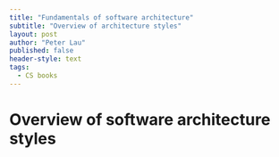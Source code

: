 ```yaml
---
title: "Fundamentals of software architecture"
subtitle: "Overview of architecture styles"
layout: post
author: "Peter Lau"
published: false
header-style: text
tags:
  - CS books
---
```



# Overview of software architecture styles



